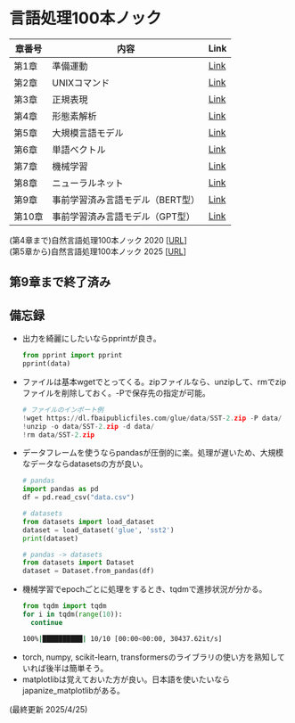 # 言語処理100本ノック

| 章番号 | 内容                                | Link |
|--------|-------------------------------------|--------|
| 第1章  | 準備運動                            | [Link](https://github.com/j329nish/100knocks/blob/main/chapter1.ipynb) |
| 第2章  | UNIXコマンド                        | [Link](https://github.com/j329nish/100knocks/blob/main/chapter2.ipynb) |
| 第3章  | 正規表現                            | [Link](https://github.com/j329nish/100knocks/blob/main/chapter3.ipynb) |
| 第4章  | 形態素解析                          | [Link](https://github.com/j329nish/100knocks/blob/main/chapter4.ipynb) |
| 第5章  | 大規模言語モデル                    | [Link](https://github.com/j329nish/100knocks/blob/main/chapter5.ipynb) |
| 第6章  | 単語ベクトル                        | [Link](https://github.com/j329nish/100knocks/blob/main/chapter6.ipynb) |
| 第7章  | 機械学習                            | [Link](https://github.com/j329nish/100knocks/blob/main/chapter7.ipynb) |
| 第8章  | ニューラルネット                    | [Link](https://github.com/j329nish/100knocks/blob/main/chapter8.ipynb) |
| 第9章  | 事前学習済み言語モデル（BERT型）    | [Link](https://github.com/j329nish/100knocks/blob/main/chapter9.ipynb) |
| 第10章 | 事前学習済み言語モデル（GPT型）     | [Link](https://github.com/j329nish/100knocks/blob/main/chapter10.ipynb) |

(第4章まで)自然言語処理100本ノック 2020 [[URL](https://nlp100.github.io/2020/ja/)]<br>
(第5章から)自然言語処理100本ノック 2025 [[URL](https://nlp100.github.io/2025/ja/)]<br>

## 第9章まで終了済み

## 備忘録

- 出力を綺麗にしたいならpprintが良き。
  ```python
  from pprint import pprint
  pprint(data)
  ```
- ファイルは基本wgetでとってくる。zipファイルなら、unzipして、rmでzipファイルを削除しておく。-Pで保存先の指定が可能。
  ```python
  # ファイルのインポート例
  !wget https://dl.fbaipublicfiles.com/glue/data/SST-2.zip -P data/
  !unzip -o data/SST-2.zip -d data/
  !rm data/SST-2.zip
  ```
- データフレームを使うならpandasが圧倒的に楽。処理が遅いため、大規模なデータならdatasetsの方が良い。
  ```python
  # pandas
  import pandas as pd
  df = pd.read_csv("data.csv")

  # datasets
  from datasets import load_dataset
  dataset = load_dataset('glue', 'sst2')
  print(dataset)

  # pandas -> datasets
  from datasets import Dataset
  dataset = Dataset.from_pandas(df)
  ```
- 機械学習でepochごとに処理をするとき、tqdmで進捗状況が分かる。
  ```python
  from tqdm import tqdm
  for i in tqdm(range(10)):
    continue
  ```
  ```bash
  100%|██████████| 10/10 [00:00<00:00, 30437.62it/s]
  ```
- torch, numpy, scikit-learn, transformersのライブラリの使い方を熟知していれば後半は簡単そう。
- matplotlibは覚えておいた方が良い。日本語を使いたいならjapanize_matplotlibがある。


(最終更新 2025/4/25)
